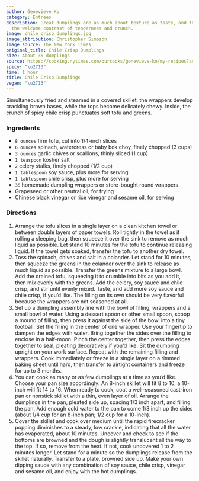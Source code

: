```yaml
---
author: Genevieve Ko
category: Entrees
description: Great dumplings are as much about texture as taste, and these double
  the welcome contrast of tenderness and crunch.
image: chile_crisp_dumplings.jpg
image_attribution: Christopher Simpson
image_source: The New York Times
original_title: Chile Crisp Dumplings
size: About 35 dumplings
source: https://cooking.nytimes.com/ourcooks/genevieve-ko/my-recipes?action=click&module=byline&region=recipe%20page
spicy: "\u2713"
time: 1 hour
title: Chile Crisp Dumplings
vegan: "\u2713"
---
```


Simultaneously fried and steamed in a covered skillet, the wrappers develop crackling brown bases, while the tops become delicately chewy. Inside, the crunch of spicy chile crisp punctuates soft tofu and greens.

### Ingredients

* `8 ounces` firm tofu, cut into 1/4-inch slices
* `6 ounces` spinach, watercress or baby bok choy, finely chopped (3 cups)
* `3 ounces` garlic chives or scallions, thinly sliced (1 cup)
* `1 teaspoon` kosher salt
* `2` celery stalks, finely chopped (1/2 cup)
* `1 tablespoon` soy sauce, plus more for serving
* `1 tablespoon` chile crisp, plus more for serving
* `35` homemade dumpling wrappers or store-bought round wrappers
* Grapeseed or other neutral oil, for frying
* Chinese black vinegar or rice vinegar and sesame oil, for serving

### Directions

1. Arrange the tofu slices in a single layer on a clean kitchen towel or between double layers of paper towels. Roll tightly in the towel as if rolling a sleeping bag, then squeeze it over the sink to remove as much liquid as possible. Let stand 10 minutes for the tofu to continue releasing liquid. If the towel gets soaked, transfer the tofu to another dry towel.
2. Toss the spinach, chives and salt in a colander. Let stand for 10 minutes, then squeeze the greens in the colander over the sink to release as much liquid as possible. Transfer the greens mixture to a large bowl. Add the drained tofu, squeezing it to crumble into bits as you add it, then mix evenly with the greens. Add the celery, soy sauce and chile crisp, and stir until evenly mixed. Taste, and add more soy sauce and chile crisp, if you’d like. The filling on its own should be very flavorful because the wrappers are not seasoned at all.
3. Set up a dumpling assembly line with the bowl of filling, wrappers and a small bowl of water. Using a dessert spoon or other small spoon, scoop a mound of filling, then press it against the side of the bowl into a tiny football. Set the filling in the center of one wrapper. Use your fingertip to dampen the edges with water. Bring together the sides over the filling to enclose in a half-moon. Pinch the center together, then press the edges together to seal, pleating decoratively if you’d like. Sit the dumpling upright on your work surface. Repeat with the remaining filling and wrappers. Cook immediately or freeze in a single layer on a rimmed baking sheet until hard, then transfer to airtight containers and freeze for up to 3 months.
4. You can cook as many or as few dumplings at a time as you’d like. Choose your pan size accordingly: An 8-inch skillet will fit 8 to 10; a 10-inch will fit 14 to 16. When ready to cook, coat a well-seasoned cast-iron pan or nonstick skillet with a thin, even layer of oil. Arrange the dumplings in the pan, pleated side up, spacing 1/3 inch apart, and filling the pan. Add enough cold water to the pan to come 1/3 inch up the sides (about 1/4 cup for an 8-inch pan; 1/2 cup for a 10-inch).
5. Cover the skillet and cook over medium until the rapid firecracker popping diminishes to a steady, low crackle, indicating that all the water has evaporated, about 10 minutes. Uncover and check to see if the bottoms are browned and the dough is slightly translucent all the way to the top. If so, remove from the heat. If not, cook uncovered 1 to 2 minutes longer. Let stand for a minute so the dumplings release from the skillet naturally. Transfer to a plate, browned side up. Make your own dipping sauce with any combination of soy sauce, chile crisp, vinegar and sesame oil, and enjoy with the hot dumplings.